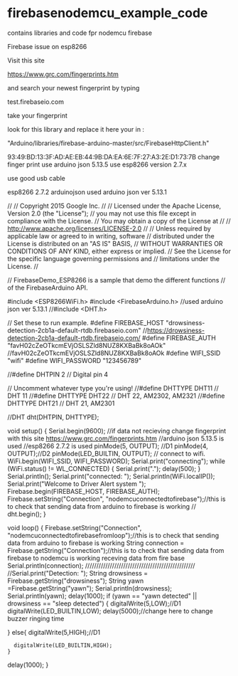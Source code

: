 # firebasenodemcu_example_code
contains libraries and code fpr nodemcu firebase


Firebase issue on esp8266

Visit this site

https://www.grc.com/fingerprints.htm

and search your newest fingerprint by typing

test.firebaseio.com

take your fingerprint

look for this library and replace it here your in :

"Arduino/libraries/firebase-arduino-master/src/FirebaseHttpClient.h"


93:49:BD:13:3F:AD:AE:EB:44:9B:DA:EA:6E:7F:27:A3:2E:D1:73:7B change finger print
use arduino json 5.13.5
use esp8266 version 2.7.x

use good usb cable

esp8266 2.7.2
arduinojson used arduino json ver 5.13.1



//
// Copyright 2015 Google Inc.
//
// Licensed under the Apache License, Version 2.0 (the "License");
// you may not use this file except in compliance with the License.
// You may obtain a copy of the License at
//
//     http://www.apache.org/licenses/LICENSE-2.0
//
// Unless required by applicable law or agreed to in writing, software
// distributed under the License is distributed on an "AS IS" BASIS,
// WITHOUT WARRANTIES OR CONDITIONS OF ANY KIND, either express or implied.
// See the License for the specific language governing permissions and
// limitations under the License.
//

// FirebaseDemo_ESP8266 is a sample that demo the different functions
// of the FirebaseArduino API.

#include <ESP8266WiFi.h>
#include <FirebaseArduino.h> //used arduino json ver 5.13.1
//#include <DHT.h>

// Set these to run example.
#define FIREBASE_HOST "drowsiness-detection-2cb1a-default-rtdb.firebaseio.com" //https://drowsiness-detection-2cb1a-default-rtdb.firebaseio.com/
#define FIREBASE_AUTH "favH02cZeOTkcmEVjOSLSZld8NUZ8KXBaBk8oAOk" //favH02cZeOTkcmEVjOSLSZld8NUZ8KXBaBk8oAOk
#define WIFI_SSID  "wifi"
#define WIFI_PASSWORD "123456789"

//#define DHTPIN 2          // Digital pin 4

// Uncomment whatever type you're using!
//#define DHTTYPE DHT11     // DHT 11
//#define DHTTYPE DHT22   // DHT 22, AM2302, AM2321
//#define DHTTYPE DHT21   // DHT 21, AM2301

//DHT dht(DHTPIN, DHTTYPE);


void setup() {
  Serial.begin(9600);
//if data not recieving change fingerprint with this site https://www.grc.com/fingerprints.htm
//arduino json 5.13.5 is used
//esp8266 2.7.2 is used
  pinMode(5, OUTPUT); //D1
    pinMode(4, OUTPUT);//D2
     pinMode(LED_BUILTIN, OUTPUT);
  // connect to wifi.
  WiFi.begin(WIFI_SSID, WIFI_PASSWORD);
  Serial.print("connecting");
  while (WiFi.status() != WL_CONNECTED) {
    Serial.print(".");
    delay(500);
  }
  Serial.println();
  Serial.print("connected: ");
  Serial.println(WiFi.localIP());
   Serial.print("Welcome to Driver Alert system ");
  Firebase.begin(FIREBASE_HOST, FIREBASE_AUTH);
    Firebase.setString("Connection", "nodemcuconnectedtofirebase");//this is to check that sending data from arduino to firebase is working
//    dht.begin();
}



void loop() {
Firebase.setString("Connection", "nodemcuconnectedtofirebasefromloop");//this is to check that sending data from arduino to firebase is working
String connection = Firebase.getString("Connection");//this is to check that sending data from  firebase to nodemcu is working receving data from fire base
Serial.println(connection);
/////////////////////////////////////////////////
  //Serial.print("Detection: ");
  String drowsiness = Firebase.getString("drowsiness");
  String yawn       =Firebase.getString("yawn");
  Serial.println(drowsiness);
  Serial.println(yawn);
  delay(1000);
  if (yawn == "yawn detected" || drowsiness == "sleep detected")
  {
    digitalWrite(5,LOW);//D1
     digitalWrite(LED_BUILTIN,LOW);
     delay(5000);//change here to change buzzer ringing time
   
  }
    else{
      digitalWrite(5,HIGH);//D1
     
      digitalWrite(LED_BUILTIN,HIGH);
    }

 delay(1000);
  }
 


